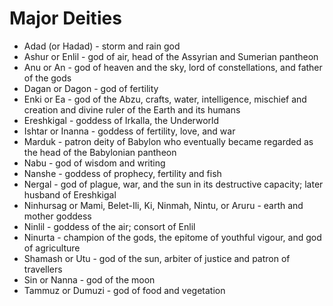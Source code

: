 # Major Deities
* Adad (or Hadad) - storm and rain god
* Ashur or Enlil - god of air, head of the Assyrian and Sumerian pantheon
* Anu or An - god of heaven and the sky, lord of constellations, and father of the gods
* Dagan or Dagon - god of fertility
* Enki or Ea - god of the Abzu, crafts, water, intelligence, mischief and creation and divine ruler of the Earth and its humans
* Ereshkigal - goddess of Irkalla, the Underworld
* Ishtar or Inanna - goddess of fertility, love, and war
* Marduk - patron deity of Babylon who eventually became regarded as the head of the Babylonian pantheon
* Nabu - god of wisdom and writing
* Nanshe - goddess of prophecy, fertility and fish
* Nergal - god of plague, war, and the sun in its destructive capacity; later husband of Ereshkigal
* Ninhursag or Mami, Belet-Ili, Ki, Ninmah, Nintu, or Aruru - earth and mother goddess
* Ninlil - goddess of the air; consort of Enlil
* Ninurta - champion of the gods, the epitome of youthful vigour, and god of agriculture
* Shamash or Utu - god of the sun, arbiter of justice and patron of travellers
* Sin or Nanna - god of the moon
* Tammuz or Dumuzi - god of food and vegetation
